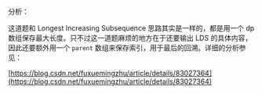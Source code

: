 分析：

这道题和 Longest Increasing Subsequence 思路其实是一样的，都是用一个 dp 数组保存最大长度。只不过这一道题麻烦的地方在于还要输出 LDS 的具体内容，因此还要额外用一个 `parent` 数组来保存索引，用于最后的回溯。详细的分析参见：

[https://blog.csdn.net/fuxuemingzhu/article/details/83027364](https://blog.csdn.net/fuxuemingzhu/article/details/83027364)



